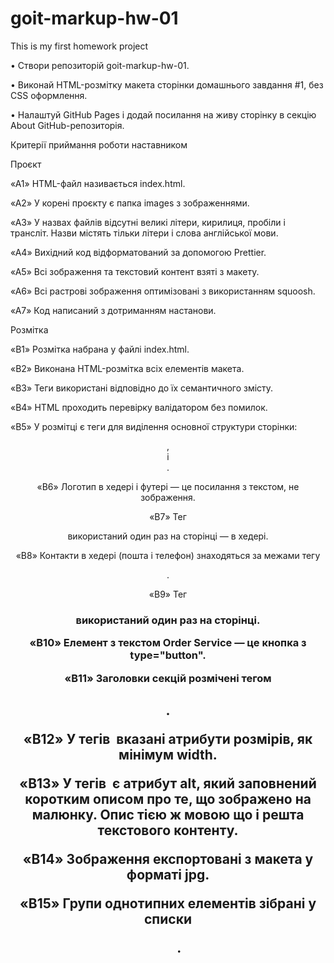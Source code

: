 # goit-markup-hw-01

This is my first homework project

• Створи репозиторій goit-markup-hw-01.

• Виконай HTML-розмітку макета сторінки домашнього завдання #1, без CSS оформлення.

• Налаштуй GitHub Pages і додай посилання на живу сторінку в секцію About GitHub-репозиторія.

Критерії приймання роботи наставником

Проєкт

«A1» HTML-файл називається index.html.

«A2» У корені проєкту є папка images з зображеннями.

«A3» У назвах файлів відсутні великі літери, кирилиця, пробіли і трансліт. Назви містять тільки літери і слова англійської мови.

«A4» Вихідний код відформатований за допомогою Prettier.

«A5» Всі зображення та текстовий контент взяті з макету.

«A6» Всі растрові зображення оптимізовані з використанням squoosh.

«A7» Код написаний з дотриманням настанови.

Розмітка

«B1» Розмітка набрана у файлі index.html.

«B2» Виконана HTML-розмітка всіх елементів макета.

«B3» Теги використані відповідно до їх семантичного змісту.

«B4» HTML проходить перевірку валідатором без помилок.

«B5» У розмітці є теги для виділення основної структури сторінки: <header>, <main> і <footer>.

«B6» Логотип в хедері і футері — це посилання з текстом, не зображення.

«B7» Тег <nav> використаний один раз на сторінці — в хедері.

«B8» Контакти в хедері (пошта і телефон) знаходяться за межами тегу <nav>.

«B9» Тег <h1> використаний один раз на сторінці.

«B10» Елемент з текстом Order Service — це кнопка з type="button".

«B11» Заголовки секцій розмічені тегом <h2>.

«B12» У тегів <img> вказані атрибути розмірів, як мінімум width.

«B13» У тегів <img> є атрибут alt, який заповнений коротким описом про те, що зображено на малюнку. Опис тією ж мовою що і решта текстового контенту.

«B14» Зображення експортовані з макета у форматі jpg.

«B15» Групи однотипних елементів зібрані у списки <ul>.
